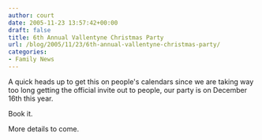 ```yaml
---
author: court
date: 2005-11-23 13:57:42+00:00
draft: false
title: 6th Annual Vallentyne Christmas Party
url: /blog/2005/11/23/6th-annual-vallentyne-christmas-party/
categories:
- Family News
---
```


A quick heads up to get this on people's calendars since we are taking way too long getting the official invite out to people, our party is on December 16th this year.

Book it.

More details to come.
